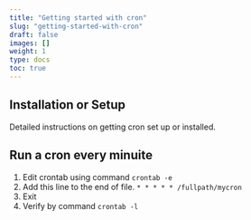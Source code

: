 ```yaml
---
title: "Getting started with cron"
slug: "getting-started-with-cron"
draft: false
images: []
weight: 1
type: docs
toc: true
---
```


## Installation or Setup
Detailed instructions on getting cron set up or installed.

## Run a cron every minuite
1) Edit crontab using command `crontab -e`
2) Add this line to the end of file.
`* * * * * /fullpath/mycron`
3) Exit
4) Verify by command `crontab -l`


